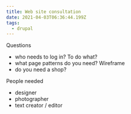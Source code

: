 ```yaml
---
title: Web site consultation
date: 2021-04-03T06:36:44.199Z
tags:
  - drupal
---
```

Questions
* who needs to log in? To do what?
* what page patterns do you need? Wireframe
* do you need a shop?

People needed
* designer
* photographer
* text creator / editor